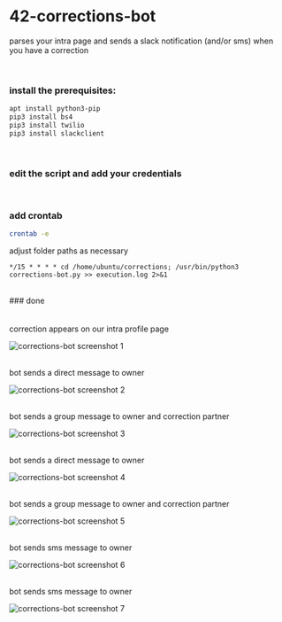 # 42-corrections-bot
parses your intra page and sends a slack notification (and/or sms) when you have a correction

<br />

### install the prerequisites:
```bash
apt install python3-pip
pip3 install bs4
pip3 install twilio
pip3 install slackclient
```
<br />

### edit the script and add your credentials

<br />

### add crontab
```bash
crontab -e
```

adjust folder paths as necessary
```
*/15 * * * * cd /home/ubuntu/corrections; /usr/bin/python3 corrections-bot.py >> execution.log 2>&1
```
<br />
### done
<br />
<br />

<br />
correction appears on our intra profile page

![corrections-bot screenshot 1](screenshots/img1.png)
<br />

<br />
bot sends a direct message to owner

![corrections-bot screenshot 2](screenshots/img2.png)
<br />


<br />
bot sends a group message to owner and correction partner

![corrections-bot screenshot 3](screenshots/img3.png)
<br />


<br />
bot sends a direct message to owner

![corrections-bot screenshot 4](screenshots/img4.png)
<br />

<br />
bot sends a group message to owner and correction partner

![corrections-bot screenshot 5](screenshots/img5.png)
<br />

<br />
bot sends sms message to owner

![corrections-bot screenshot 6](screenshots/img6.png)
<br />

<br />
bot sends sms message to owner

![corrections-bot screenshot 7](screenshots/img7.png)
<br />
